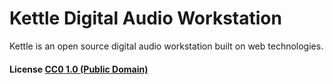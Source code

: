 # Kettle Digital Audio Workstation

Kettle is an open source digital audio workstation built on web technologies.

#### License [CC0 1.0 (Public Domain)](LICENSE.md)
